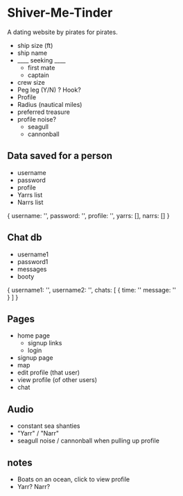 # Shiver-Me-Tinder
A dating website by pirates for pirates.

* ship size (ft)
* ship name
* ____ seeking ____
  * first mate
  * captain
* crew size
* Peg leg (Y/N) ? Hook?
* Profile
* Radius (nautical miles)
* preferred treasure
* profile noise?
  * seagull
  * cannonball

## Data saved for a person
* username
* password
* profile
* Yarrs list
* Narrs list

{
    username: '',
    password: '',
    profile: '',
    yarrs: [],
    narrs: []
}

## Chat db
* username1
* password1
* messages
* booty

{
    username1: '',
    username2: '',
    chats: [ {
      time: ''
      message: ''  
    } ]
}

## Pages
* home page
    * signup links
    * login
* signup page
* map
* edit profile (that user)
* view profile (of other users)
* chat

## Audio
* constant sea shanties
* "Yarr" / "Narr"
* seagull noise / cannonball when pulling up profile

## notes
* Boats on an ocean, click to view profile
* Yarr? Narr?